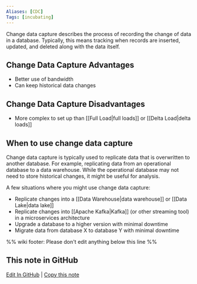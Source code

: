 ```yaml
---
Aliases: [CDC]
Tags: [incubating]
---
```


Change data capture describes the process of recording the change of data in a database. Typically, this means tracking when records are inserted, updated, and deleted along with the data itself.

## Change Data Capture Advantages
- Better use of bandwidth
- Can keep historical data changes

## Change Data Capture Disadvantages
- More complex to set up than [[Full Load|full loads]] or [[Delta Load|delta loads]]

## When to use change data capture
Change data capture is typically used to replicate data that is overwritten to another database. For example, replicating data from an operational database to a data warehouse. While the operational database may not need to store historical changes, it might be useful for analysis.

A few situations where you might use change data capture:

- Replicate changes into a [[Data Warehouse|data warehouse]] or [[Data Lake|data lake]]
- Replicate changes into [[Apache Kafka|Kafka]] (or other streaming tool) in a microservices architecture
- Upgrade a database to a higher version with minimal downtime
- Migrate data from database X to database Y with minimal downtime

%% wiki footer: Please don't edit anything below this line %%

## This note in GitHub

<span class="git-footer">[Edit In GitHub](https://github.dev/data-engineering-community/data-engineering-wiki/blob/main/Concepts/Change%20Data%20Capture.md "git-hub-edit-note") | [Copy this note](https://raw.githubusercontent.com/data-engineering-community/data-engineering-wiki/main/Concepts/Change%20Data%20Capture.md "git-hub-copy-note") </span>
